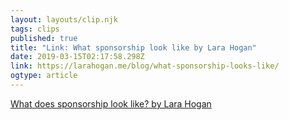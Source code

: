 ```yaml
---
layout: layouts/clip.njk 
tags: clips 
published: true 
title: "Link: What sponsorship look like by Lara Hogan" 
date: 2019-03-15T02:17:58.298Z 
link: https://larahogan.me/blog/what-sponsorship-looks-like/ 
ogtype: article 
---
```


[ What does sponsorship look like? by Lara Hogan ](https://larahogan.me/blog/what-sponsorship-looks-like/)
